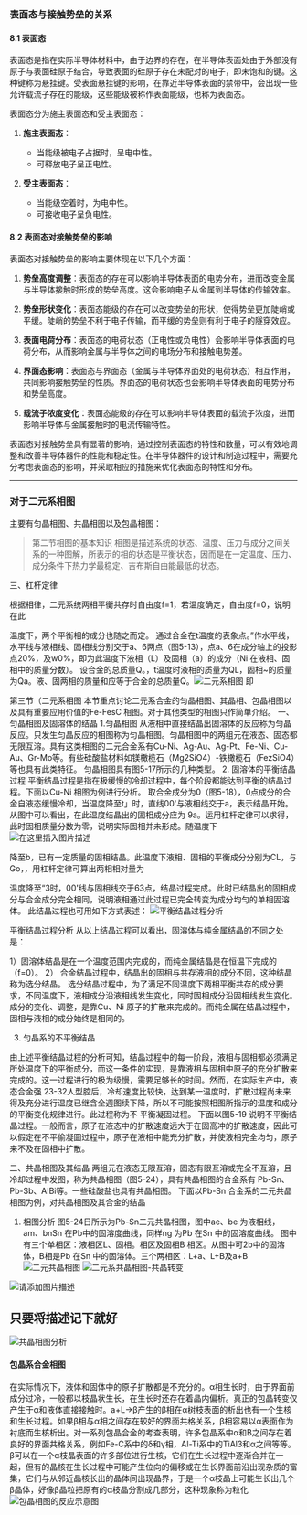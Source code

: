 ### 表面态与接触势垒的关系
#### 8.1 表面态

表面态是指在实际半导体材料中，由于边界的存在，在半导体表面处由于外部没有原子与表面硅原子结合，导致表面的硅原子存在未配对的电子，即未饱和的键。这种键称为悬挂键。受表面悬挂键的影响，在靠近半导体表面的禁带中，会出现一些允许载流子存在的能级，这些能级被称作表面能级，也称为表面态。

表面态分为施主表面态和受主表面态：

1. **施主表面态**：
   - 当能级被电子占据时，呈电中性。
   - 可释放电子呈正电性。

2. **受主表面态**：
   - 当能级空着时，为电中性。
   - 可接收电子呈负电性。

#### 8.2 表面态对接触势垒的影响

表面态对接触势垒的影响主要体现在以下几个方面：

1. **势垒高度调整**：表面态的存在可以影响半导体表面的电势分布，进而改变金属与半导体接触时形成的势垒高度。这会影响电子从金属到半导体的传输效率。

2. **势垒形状变化**：表面态能级的存在可以改变势垒的形状，使得势垒更加陡峭或平缓。陡峭的势垒不利于电子传输，而平缓的势垒则有利于电子的隧穿效应。

3. **表面电荷分布**：表面态的电荷状态（正电性或负电性）会影响半导体表面的电荷分布，从而影响金属与半导体之间的电场分布和接触电势差。

4. **界面态影响**：表面态与界面态（金属与半导体界面处的电荷状态）相互作用，共同影响接触势垒的性质。界面态的电荷状态也会影响半导体表面的电势分布和势垒高度。

5. **载流子浓度变化**：表面态能级的存在可以影响半导体表面的载流子浓度，进而影响半导体与金属接触时的电流传输特性。

表面态对接触势垒具有显著的影响，通过控制表面态的特性和数量，可以有效地调整和改善半导体器件的性能和稳定性。在半导体器件的设计和制造过程中，需要充分考虑表面态的影响，并采取相应的措施来优化表面态的特性和分布。

---

### 对于二元系相图
主要有匀晶相图、共晶相图以及包晶相图：

> 第二节相图的基本知识
> 相图是描述系统的状态、温度、压力与成分之间关系的一种图解，所表示的相的状态是平衡状态，因而是在一定温度、压力、成分条件下热力学最稳定、吉布斯自由能最低的状态。

三、杠杆定律

根据相律，二元系统两相平衡共存时自由度f=1，若温度确定，自由度f=0，说明在此

温度下，两个平衡相的成分也随之而定。
通过合金在t温度的表象点。”作水平线，水平线与液相线、固相线分别交于a、6两点（图5-13），点a、6在成分轴上的投影点20%，及w0%，即为此温度下液相（L）及固相（a）的成分（Ni 在液相、固相中的质量分数）。
设合金的总质量Q。，t温度时液相的质量为QL，固相~的质量为Qa。液、固两相的质量和应等于合金的总质量Q。![二元系相图](https://img-blog.csdnimg.cn/direct/2a7bf27cc61b411c9f617cc9f048e2bd.png)
即


第三节（二元系相图
本节重点讨论二元系合金的匀晶相图、其晶相、包晶相图以及具有重要应用价值的Fe-FesC 相图。对于其他类型的相图只作简单介绍。
一、匀晶相图及固溶体的结晶
1.匀晶相图
从液相中直接结晶出固溶体的反应称为匀晶反应。只发生匀晶反应的相图称为匀晶相图。匀晶相图中的两组元在液态、固态都无限互溶。具有这类相图的二元合金系有Cu-Ni、Ag-Au、Ag-Pt、Fe-Ni、Cu-Au、Gr-Mo等。有些硅酸盐材料如镁橄榄石（Mg2SiO4）-铁橄榄石（FezSiO4）等也具有此类特征。
匀晶相图具有图5-17所示的几种类型。
2. 固溶体的平衡结晶过程
平衡结晶过程是指在极缓慢的冷却过程中，每个阶段都能达到平衡的结晶过程。下面以Cu-Ni 相图为例进行分析。
取合金成分为0（图5-18），0点成分的合金自液态缓慢冷却，当温度降至t」时，直线00'与液相线交于a，表示结晶开始。从图中可以看出，在此温度结晶出的固相成分应为
9a。运用杠杆定律可以求得，此时固相质量分数为零，说明实际固相并未形成。随温度下![在这里插入图片描述](https://img-blog.csdnimg.cn/direct/42b861d300cb4650a278cbcc41c8a5ff.png)


降至b，已有一定质量的固相结晶。此温度下液相、固相的平衡成分分别为CL，与Go，，用杠杆定律可算出两相相对量为

温度降至“3时，00'线与固相线交于63点，结晶过程完成。此时已结晶出的固相成分与合金成分完全相同，说明液相通过此过程已完全转变为成分均匀的单相固溶体。
此结晶过程也可用如下方式表述：
![平衡结晶过程分析](https://img-blog.csdnimg.cn/direct/9b7bdbc3a04a4c1bab67ac53ca60775d.png)

平衡结晶过程分析
从以上结晶过程可以看出，固溶体与纯金属结晶的不同之处是：

1）固溶体结晶是在一个温度范围内完成的，而纯金属结晶是在恒温下完成的（f=0）。
2） 合金结晶过程中，结晶出的固相与共存液相的成分不同，这种结晶称为选分结晶。
选分结晶过程中，为了满足不同温度下两相平衡共存的成分要求，不同温度下，液相成分沿液相线发生变化，同时固相成分沿固相线发生变化。成分的变化、调整，是靠Cu、Ni 原子的扩散来完成的。而纯金属在结晶过程中，固相与液相的成分始终是相同的。

3. 匀晶系的不平衡结晶

由上述平衡结晶过程的分析可知，结晶过程中的每一阶段，液相与固相都必须满足所处温度下的平衡成分，而这一条件的实现，是靠液相与固相中原子的充分扩散来完成的。这一过程进行的极为级慢，需要足够长的时间。然而，在实际生产中，液态合金强 23-32人型腔后，冷却速度比较快，达到某一温度时，扩散过程尚未来得及充分进行温度已继含全週图续下降，所以不可能按照相图所指示的温度和成分的平衡变化规律进行。此过程称为不
平衡凝固过程。
下面以图5-19 说明不平衡结晶过程。一般而言，原子在液态中的扩散速度远大于在固高冲的扩散速度，因此可以假定在不平偷凝圖过程中，原子在液相中能充分扩散，并使液相完全均匀，原子来不及在固相中扩散。

二、共晶相图及其结晶
两组元在液态无限互溶，固态有限互溶或完全不互溶，且冷却过程中发图，称为共晶相图（图5-24），具有共晶相图的合金系有 Pb-Sn、Pb-Sb、AIBi等。一些硅酸盐也具有共晶相图。
下面以Pb-Sn 合金系的二元共晶相图为例，对共晶相图及其合金的结晶
1. 相图分析
图5-24日所示为Pb-Sn二元共晶相图，图中ae、be 为液相线，am、bnSn 在Pb中的固溶度曲线，同样ng 为Pb 在Sn 中的固溶度曲线。
图中有三个单相区：液相区L、固相。相区及固相B 相区。从图中可2b中的固溶体，B相是Pb 在Sn 中的固溶体。三个两相区：L+a、L+B及a+B
![二元共晶相图](https://img-blog.csdnimg.cn/direct/f3882a52035f4d018b2b70f844479830.png)
![二元系共晶相图-共晶转变](https://img-blog.csdnimg.cn/direct/7f8f182c328c48299293f02b4a2460d5.png)

![请添加图片描述](https://img-blog.csdnimg.cn/direct/51188a0aafc346068132009f5f87dafc.jpeg)
## 只要将描述记下就好
![共晶相图分析](https://img-blog.csdnimg.cn/direct/02b03667570d43e297f32d2742fdc008.png)


#### 包晶系合金相图

在实际情况下，液体和固体中的原子扩散都是不充分的。α相生长时，由于界面前成分过冷，一般都以枝晶状生长，在生长时还存在着晶内偏析。真正的包晶转变仅产生于α和液体直接接触时。a+L→β产生的β相在α树枝表面的析出也有一个生核和生长过程。如果β相与α相之间存在较好的界面共格关系，β相容易以α表面作为衬底而生核析出。对一系列包晶合金的考查表明，许多包晶系中α和B之间存在着良好的界面共格关系，例如Fe-C系中的δ和γ相，Al-Ti系中的TiAl3和α之间等等。β可以在一个α枝晶表面的许多部位进行生核，它们在生长过程中逐渐合并在一起，但有的晶核在生长过程中可能产生位向的偏移或在生长界面前沿出现杂质的富集，它们与从邻近晶核长出的晶体间出现晶界，于是一个α枝晶上可能生长出几个β晶体，好像β晶粒把原有的α枝晶分割成几部分，这种现象称为粒化
![包晶相图的反应示意图](https://img-blog.csdnimg.cn/direct/237fd5f4debc415e8bf43a64d1fbda29.png)
